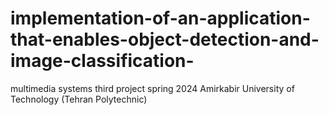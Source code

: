 # implementation-of-an-application-that-enables-object-detection-and-image-classification-
multimedia systems third project spring 2024 Amirkabir University of Technology (Tehran Polytechnic)
